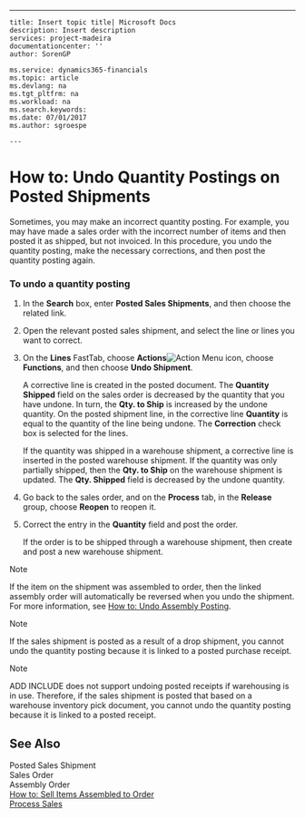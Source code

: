 ---
    title: Insert topic title| Microsoft Docs
    description: Insert description
    services: project-madeira
    documentationcenter: ''
    author: SorenGP

    ms.service: dynamics365-financials
    ms.topic: article
    ms.devlang: na
    ms.tgt_pltfrm: na
    ms.workload: na
    ms.search.keywords:
    ms.date: 07/01/2017
    ms.author: sgroespe

    ---
# How to: Undo Quantity Postings on Posted Shipments
Sometimes, you may make an incorrect quantity posting. For example, you may have made a sales order with the incorrect number of items and then posted it as shipped, but not invoiced. In this procedure, you undo the quantity posting, make the necessary corrections, and then post the quantity posting again.  
  
### To undo a quantity posting  
  
1.  In the **Search** box, enter **Posted Sales Shipments**, and then choose the related link.  
  
2.  Open the relevant posted sales shipment, and select the line or lines you want to correct.  
  
3.  On the **Lines** FastTab, choose **Actions**![Action Menu icon](../media/actionmenuicon.png "actionMenuIcon"), choose **Functions**, and then choose **Undo Shipment**.  
  
     A corrective line is created in the posted document. The **Quantity Shipped** field on the sales order is decreased by the quantity that you have undone. In turn, the **Qty. to Ship** is increased by the undone quantity. On the posted shipment line, in the corrective line **Quantity** is equal to the quantity of the line being undone. The **Correction** check box is selected for the lines.  
  
     If the quantity was shipped in a warehouse shipment, a corrective line is inserted in the posted warehouse shipment. If the quantity was only partially shipped, then the **Qty. to Ship** on the warehouse shipment is updated. The **Qty. Shipped** field is decreased by the undone quantity.  
  
4.  Go back to the sales order, and on the **Process** tab, in the **Release** group, choose **Reopen** to reopen it.  
  
5.  Correct the entry in the **Quantity** field and post the order.  
  
     If the order is to be shipped through a warehouse shipment, then create and post a new warehouse shipment.  
  
> [!NOTE]  
>  If the item on the shipment was assembled to order, then the linked assembly order will automatically be reversed when you undo the shipment. For more information, see [How to: Undo Assembly Posting](../how-to-undo-assembly-posting.md).  
  
> [!NOTE]  
>  If the sales shipment is posted as a result of a drop shipment, you cannot undo the quantity posting because it is linked to a posted purchase receipt.  
  
> [!NOTE]  
>  ADD INCLUDE<!--[!INCLUDE[navnow](../../includes/navnow_md.md)]--> does not support undoing posted receipts if warehousing is in use. Therefore, if the sales shipment is posted that based on a warehouse inventory pick document, you cannot undo the quantity posting because it is linked to a posted receipt.  
  
## See Also  
 Posted Sales Shipment   
 Sales Order   
 Assembly Order   
 [How to: Sell Items Assembled to Order](../how-to-sell-items-assembled-to-order.md)   
 [Process Sales](../process-sales.md)